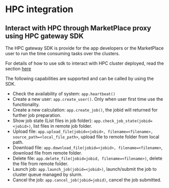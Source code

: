 # HPC integration

## Interact with HPC through MarketPlace proxy using HPC gateway SDK

The HPC gateway SDK is provide for the app developers or the MarketPlace user to run the time consuming tasks over the clusters.

For details of how to use sdk to interact with HPC cluster deployed, read the section [here](../jupyter/hpc-sdk.ipynb)

The following capabilities are supported and can be called by using the SDK.

- Check the availability of system: `app.heartbeat()`
- Create a new user: `app.create_user()`. Only when user first time use the functionality.
- Create a new calculation: `app.create_job()`, the jobid will returned for further job preparation.
- Show job state (List files in job folder): `app.check_job_state(jobid=<jobid>)`, list files in remote job folder.
- Upload file: `app.upload_file(jobid=<jobid>, filename=<filename>, source_path=<local_file_path>`, upload file to remote folder from local path.
- Download file: `app.download_file(jobid=<jobid>, filename=<filename>`, download file from remote folder.
- Delete file: `app.delete_file(jobid=jobid, filename=<filename>)`, delete the file from remote folder.
- Launch job: `app.launch_job(jobid=<jobid>)`, launch/submit the job to cluster queue managed by slurm.
- Cancel the job: `app.cancel_job(jobid=jobid)`, cancel the job submitted.
